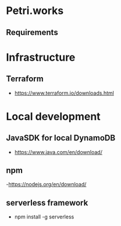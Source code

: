 # Petri.works

## Requirements

# Infrastructure
## Terraform 
- https://www.terraform.io/downloads.html

# Local development
## JavaSDK for local DynamoDB 
- https://www.java.com/en/download/
## npm 
-https://nodejs.org/en/download/
## serverless framework 
- npm install -g serverless
